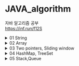 # JAVA_algorithm
자바 알고리즘 공부   
<https://inf.run/f12S>
<details>
<summary>01 String</summary>

### 1-1 문자 찾기
    String으로 받은 내용 중 char로 받은 단어를 포함한 갯수 찾기
    charAt()으로 String의 특정 index 접근 ex)charAt(0)로 0번째 문자를 char로 가져온다
    향상된 for문에서는 배열이 들어가야하는데 그때 String.toCharArray()로 간편하게 배열생성가능
    str = str.toUpperCase(); 로 String을 대문자화
    c = Character.toUpperCase(c); 로 char를 대문자화
### 1-2 대소문자 변환
    String으로 받은 내용 중 대문자일경우 소문자로 소문자일 경우 대문자로 변환
    빈 String에 +=로 char를 추가한다는 생각을 떠올려보자
    Character.isLowerCase(x)로 소문자를 isUpperCase로 대문자를 판별할수있다.
    다른 방법으론 아스키 코드를 이용하는방법인데
    대문자의 아스키 코드범위는 65~90
    소문자의 아스키 코드범위는 97~122
    대문자와 소문자의 차이가 32나는걸 이용하는 방법도 존재한다.
### 1-3 문장 속 단어
    한 문장 속 가장 긴 단어 출력, 각 단어는 공백으로 구분된다.
    가장 긴 단어가 여러개일 경우 가장 앞쪽에 위치한 단어를 답으로 한다.
    방법 1
    현재 가장 긴 단어의 길이를 갱신하는 방식
    String[] s = str.split(" "); 로 split한 string들을 for문으로 돌면서 해결
    방법 2
    while문과 indexOf, substring를 이용하여 index기반으로 자르고 비교하는 방식
    while((pos= str.indexOf(' '))!= -1)
    String tmp = str.substring(0,pos); 
### 1-4 단어 뒤집기
    n개의 단어를 입력받고 뒤집어서 출력
    StringBuilder의 reverse를 이용하면 쉽게 가능하지만
    while(lt <rt) 를 이용하여 하면 제약이 걸린 상황에서도 문제없음
### 1-5 특정 문자 뒤집기
    알파벳과 특수문자로 구성된 문자열에서 알파벳만 뒤집고 특수문자는 자리유지
    1-4 문제와 비슷하다
    다만 Character.isAlphabetic()를 사용하여 알파벳 유무를 판별하고 
    lt가 특수문자일때, rt가 특수문자일때, 둘다 알파벳일때 3경우로 나누는걸 생각한다면 구현은 쉽다.
### 1-6 중복문자 제거
    문자열에서 먼저나온 문자의 중복이 나올경우 제거하는 문제
    (str.indexOf(str.charAt(i))==i 를 이용하는게 가장 핵심
    현 index와 현 알파벳이 최초로 발견된 index가 같을때 answer에 추가하는 방식
### 1-7 회문 문자열
    거꾸로 읽어도 같은 문자열을 회문 문자열이라 명하고 대소문자를 구분하지않는다.
    첫번째로 맨 앞과 맨뒤를 length/2번 비교하는 방식으로 확인가능하고
    두번째로 StringBuilder의 reverse로 문자열을 뒤집은뒤
    str.equalsIgnoreCase로 대소문자 구분없이 두 문자열을 비교하여 판별하는 방식이 있다.
### 1-8 유효한 팰린드롬
    회문을 팰린드롬이라고 한다. 알파벳만 가지고 검사하며 대소문자 구분하지않습니다.
    Character.isAlphabetic()로 알파벳 유무 판별해서 알파벳 뽑아낸뒤 1-7방식을 쓰려했는데
    강의에선 replaceAll 매소드에 정규표현식을 사용해서 알파벳을 제외한 문자들을 제거했다.
    str = str.toUpperCase().replaceAll("[^A-Z]","");
### 1-9 숫자만 추출
    문자열 속에서 숫자만 추출하여 순서대로 자연수 생성
    x>=48 && x<= 57 일때 a = a*10 +(x-48) 로 아스키 번호 활용한 방법1
    Character.isDigit(x)으로 숫자판별해서 누적하는 방법2
    Integer.parseInt로 string을 int로 변환해주자
    나는 str = str.replaceAll("[^0-9]",""); replaceAll의 정규식을 활용했음
### 1-10 가장 짧은 문자거리
    문자열과 문자가 주어졌을때 해당 문자열에서 문자와 주어진 문자사이의 최소거리 출력
    ex)student t  = 1012210
    생각하기 어려운 문제 같다...
    처음 거리를 주어진 길이인 100보다 크게 둔다 ex)1000
    정답 문자열인 answer를 만들고 입력 문자열을 왼쪽부터 끝까지 돌면서
    같은 문자일경우 0을 answer에 집어넣는다.
    계속돌면서 같은 문자가 아닐경우 +1를 해서 집어 넣는다.
    이렇게 한바퀴를 돈뒤에 오른쪽부터 왼쪽으로 문자열을 도는데
    거리를 다시 1000으로 시작하고 전과 같은 방식으로 하되
    answer 문자열에 집어 넣을때 answer의 숫자값과 현재 계산한 값을 서로 비교한다.
    비교해서 더 작은 값으로 answer를 교체 한다.
    Math.min으로 작은값 리턴 가능하다.
### 1-11 문자열 압축
    문자열을 입력받고 연속으로 나오면 뒤에 숫자로 표기해준다. 단 한번일땐 생략
    ex) KKHSSSSSSSE -> K2HS7E
    answer=""로 시작해서 +로 채워나가는 방법으로 시작할건데
    이 알고리즘의 핵심은 int cnt=1를 정의해두고 현 문자와 다음문자가 같을때 cnt를 ++한뒤
    만약 다르면 현문자를 answer에 집어넣고(+=) cnt가1보다 크면 cnt도 집어넣는다(+=)
    여기서 주의해야할 점은 다음문자를 비교해야되는데 마지막 문자같은 경우는 다음문자가없어서
    에러가 나기때문에 미리 문자열을 받을때 빈공간을 하나 더 넣어주자
### 1-12 암호
    문자열이 #과 *로 이루어져서 입력 되는데 7의 배수만큼 입력된다
    #은 이진수의 1이고 *은 0이며 바꿔진 이진수를 7자리씩 십진수화한걸
    아스키코드로 변환하면 대문자 알파벳으로 변환되는 암호입니다.
    또 여기서도 answer=""로 시작해서 +로 채워나가는 방법으로 시작할건데
    substring을 이용해서 7개씩 자르는거 기억하자(substring(0,7))
    그리고 replace로 #은 1로 *은 0으로 바꾸고
    Integer.parseInt(tmp,2)를 사용해서 이진수를 십진수로 바꿀수있다
    바꿔진 십진수를 char로 casting해줘서 대문자 알파벳으로 표시한다.
    substring(7)로 계속 잘라주는것도 잊지말자
</details>
<details>
<summary>02 Array</summary>

### 2-1 큰 수 출력하기
    n개의 정수를 입력받아 바로 앞수 보다 큰수만 출력, 단 첫번째는 무조건출력
    ArrayList<Integer>에 정수들을 add해서 담는데 앞 인덱스와 비교해서 클때만 담자
### 2-2 보이는 학생
    n명의 학생이 일렬로 앉아있을때 선생님이 볼수있는 학생의 수 구하기
    단 학생들은 앞 학생들보다 클때 보이고, 작거나 같으면 보이지않는다.
    이중 for문으로 앞으로 다시가서 검사하려했더니 시간초과가 뜸...
    결국 max 변수를 만들어서 계속 초기화 해주는 방식으로 구현
### 2-3 가위 바위 보
    A와 B 둘이서 가위바위보를 하는데 1:가위, 2:바위, 3:보
    이긴 사람을 출력하고 비기면 D를 출력
    A과 이겼을때 비겼을때 그외(졌을때 = B가 이긴것)
    세가지 상황으로 분류하여 구현했다.
    강사는 return값이 string이어서 향상된 for을 쓸때 toCharArray()과정이 필요했다.
### 2-4 피보나치 수열
    입력받은 정수만큼 피보나치 수열을 출력한다.
    재귀방식도 생각해봤지만 빅오가 너무 커질거같아서 반복으로 풀이를 생각함
    입력받은 정수크기의 배열을 선언하고 1 1 을 미리 넣어둔뒤
    for문을 돌면서 뒤뒤에꺼 와 뒤에 꺼를 더해서 배열에 넣는 방식으로 풀이했다.
    다만 배열을 사용하지 않고 하려면 a=1 b=1 c 3개의 정수를 미리 선언하고
    c= a+b 를 한뒤 그다음엔 a가 b가되고 b가 c가 되기때문에 a=b, b=c를 해줘야한다.
### 2-5 소수(에라토스테네스 체)
    입력된 자연수까지의 소수의 개수 출력
    그냥 소수 구할때는 자기 자신하고 1 빼고 나눠지면 아니다로 판정하려했으나
    시간복잡도때문에 에라토스테네스의 체 사용
    2부터시작해서 입력받은 n까지 돌면서
    0일때 체크하고 그 배수들을 다 1로 초기화해서 pass
### 2-6 뒤집은 소수
    n개의 자연수를 입력받고, 각 자연수를 뒤집은뒤 소수면 출력
    강사는 숫자를 10으로 나누어서 일의 자리수부터 하나씩 뽑아내고
    뽑아낸 숫자를res=0, res = res * 10 + t 이런식으로 해서 숫자를 뒤집었다
    나는 string으로 받아서 이전에 lt와 rt로 뒤집고 int로 변환함
    소수판별 매서드를 하나따로 만들고 1과 자신을 제외한 숫자로 나뉘면 소수가 아니라고판별함
### 2-7 점수계산
    맞은 문제를 1점 틀린문제를 0점으로 하는데 연속으로 맞출시
    가산점을 부여하여 +1을 추가한다.
    tmp 변수를 사용하여 1일때 +1추가하고 0일때는 0으로 초기화 해주는게 포인트
### 2-8 등수구하기
    n명의 학생을 등수 매긴다. 단, 같은 점수는 같은등수로 동일처리
    cnt를 1로 두고 들어온 인덱스의 값을 전체와 비교해서
    다른 인덱스 값보다 작으면++를 해준다.
### 2-9 격자판 최대합
    입력된 n의 n*n크기의 격자판의 각행, 각열, 두 대각선의 합 중 가장큰값 출력
    나는 이차원 배열로 받은뒤 일일이 다 구해보고 가장큰값 찾았음
    강사도 비슷한 방식이지만 코드가 간결함, 다구하고 Math.max로 미리 정리해놓은등
### 2-10 봉우리
    격자판에서 가장자리는 0으로 초기화하고 자신의 상하좌우 숫자보다 큰곳은 봉우리다.
    같으면 봉우리 X
    이차원배열의 사방탐색을 사용했다. 미리 direction이라는 이차원배열에 사방이동을 저장해두고
    불러와서 쓰는 형식으로 구현했다.
    근데 항상 느끼지만 x y 이동이 [y][x] 이동이여서 맨날 헷갈린다.
    나는 indexOutOfRange가 나올까봐 미리 0으로 초기화된 배열을 만들었는데
    강사는 nx>=0 && nx<n 이런식으로 범위를 지정해둬서 회피했다.
### 2-11 임시반장 정하기
    1~5학년동안 n명의 학생들 중 같은반이었던 학생이 많은 학생이 반장이된다
    단 같은 경우엔 번호가 작은 학생이 반장이된다.
    세로로 학년별로 비교를 하려했으나 실패했다. 
    전혀 해결방안은 떠올리지 못한 문제... 다중for문에 취약함 gg
    가로로 즉 학생별로 비교를 하는 걸 생각해야한다.
    또한 같은 경우를 생각해서 최대치인 학생을 앞에서 부터 찾는데
    찾자마자 바로 break해준다. 그래야 맨번호가 나옴
    
### 2-12 멘토링
    n명의 학생과 m번의 시험을 보면서 멘토 멘티가 가능한 쌍을 구한다.
    멘토는 m번의 시험 전부에서 멘티보다 높은 등수여야한다.
    정말 많이 헤맨 문제.... 다중 for문으로 넘어갈수록 머리가 안돌아간다.gg
    n명의 학생이 있기 때문에 경우의 수는 n*n 쌍이 생긴다. n*n쌍을 만들고
    멘토가 될 학생과 멘티가 될 학생의 테스트 등수를 비교해서 
    멘토가 등수가 더 크면 false를 반환하여 멘토자격X
    되면 true를 반환한뒤 n*n쌍를 1로만든다.
</details>

<details>
<summary>03 Two pointers, Sliding window</summary>

### 3-1 두 배열 합치기
    오름차순으로 정렬된 두 배열을 오름차순으로 다시 하나의 배열로 합치기
    두개의 cnt 값을 설정하고 while문을 통해 루프하면서 add 해준다.
    for문 만 생각했었는데 while문 쓰는거 까먹지말자
### 3-2 공통원소 구하기
    두 집합에서 공통원소를 추출하여 오름차순으로 출력해라
    처음엔 이중 for문 으로 해봤는데 당연히 시간초과 나왔고
    cnt를 두개 설정해서 while문을 통해 도는 방식으로 했다.
    다만 두 집합을 Arrays.sort()로 미리 오름차순으로 정렬했다.
    1. 미리정렬 2. 2개의 포인터로 while문 순회 3.조건만족시 add
    이런식으로 생각해야되는것같다.
### 3-3 최대 매출
    n일중 연속된k일간의 최대 매출액 구하기
    이중 for문으로 생각했는데 시간초과 떠버림
    sliding window라는 기법 사용, 길이가k인 창문을 생각해서 계속 미는형식
    최초엔 k크기만큼의 창문 구하고 그담부턴 다음인덱스를 더하고 맨뒤 인덱스를 빼는형식으로 창문유지
    max+= (arr[i]-arr[i-k]); 이런식으로
    max가 answer변수보다 클때 초기화해주는 형식으로 구하자
### 3-4 연속 부분수열
    n개의 수로 이루어진 수열에서 연속된 부분수열의 합이m이 되는경우 구하기
    나는 2개의 포인터를 이용하여 원하는수보다 커지면 인덱스를+1 해서 진행했는데
    강사는 2개 포인터와 sliding window 를 섞어서 씀. 굳이?
### 3-5 연속된 자연수의 합
    양의 정수 n을 연속된 자연수의 합으로 가능한 가짓수 출력
    나는 n을 n개의 int[]로 만들어서(ex n=5  arr= 1 2 3 4 5)
    포인터를 2개써서 확인하는 방식으로 했다. (3-4 참고)
    강사는  ex) n=15 일때  2개로 나뉘어 지려면 1+2=3을 빼고 15-3=12
    12/2 =6  1+6 , 2+6 이렇게 나누어지면 가능하다 방식을 사용했다.
### 3-6 최대 길이 연속부분수열
    0과 1로 구성된 수열에서 최대 k번 만큼 0을 1로 변경가능할때 최대 1부분길이
    어떻게 풀어야할지 감을 못잡음 gg
    포인터 2개와 sliding window로 푸는데 rt가 움직이는데 1일때는 지나가고
    0일때는 cnt를 올린다. cnt가 k보다 커질때는 lt를 움직여서 0을 1로 바꾼걸
    다시 0으로 돌리면서 cnt를 줄여준다.rt-lt+1로 길이를 구하고 
    answer보다 커질때 answer를 초기화해준다.
</details>
<details>
<summary>04 HashMap, TreeSet</summary>

### 4-1 학급 회장
    후보중 가장 많이 선택된 후보를 출력
    배열로 받아서 그냥 갯수 세려했는데 해쉬를 써봐야될것같아서
    HashMap을 사용해서 풀어봄. containsKey로 있는거면 그냥 value값을 +1해주고
    없는거면 새로운 후보니까 put해줌, 최대값은 key를 순회하며 초기화하는 방식으로함
    강사는 map.put(x,getOrDefault(x,0)+1)을 사용해서 좀더 간편하게 map세팅을함
    size로 key갯수를 알수있다. remove로 제거가능. keySet으로 순회하는거 중요
### 4-2 아나그램
    anagram은 알파벳의 나열순서는 다르지만 그 구성이 일치할 경우를 의미한다.
    ex) apple  ppela
    입력받은 두 문자열이 아나그램인지 YES NO로 판별한다.(대소문자 구분)
    난 HashMap을 사용하여 풀었다. getOrDefault로 처음 문자열을 받고
    그 다음 문자열을 받을때 getOrDefault로 같은게 있으면 value값을 -1하는 방식
    그리고 value를 돌면서 0이 아닌값이 있으면 아나그램이 아니라고 생각한다.
### 4-3 매출액의 종류
    n일간의 매출기록중 연속된 k구간 매출액의 종류를 모두반환한다.
    처음엔 HashSet을 이용해서 중복제거를 하려고했는데... 이걸 이용하자니
    이중for문을 써야해서 시간 초과~
    원하는대로 HashMap의 size() 즉 key갯수와 sliding window를 결합해서 풀었다.
    여기서 생각해야되는점이 value값이 0이되면 해당 key를 remove해줘야 size()할때 포함이안된다는점
    형태 자체는 문제3-3의 변형느낌으로 품
    강사도 유사하게 푼듯? 다만 굳이 lt rt를 할이유가 있나 싶음
### 4-4 모든 아나그램 찾기
    S문자열에서 T문자열과 아나그램이 되는 S의 부분문자열의 개수를 구하라
    s 와 t 로 map 2개 만들어서 비교하는 방식
    lt와 rt로 sliding window를 돌면서 확인
    isEqual메소드를 만들어서 두map이 같은지 확인했다.
    나는 isEqual를 따로 만들었는데 map.equals()로 간편하게 확인가능함...
### 4-5 k번쨰 큰 수
    1~100 사이 숫자 n장을 가지고있는데 미리 뽑아둠
    이 n장에서 3번 뽑아서(중복허용X) 더한 값 중 k번째로 큰값찾기, 없으면 -1 return
    삼중 for문으로 하면 시간초과 나려나? 했는데 n이 최대100이라 n^3의 상황에서도 1000ms안쪽
    삼중 for문으로 경우 다 구하고 HashSet에 집어넣어서 중복은 다 제거함
    ArrayList에 넣고 sort하는데 Collections.sort(answer,Collections.reverseOrder());
    내림차순으로 정렬함
    answer.size()가 k-1보다 클때 answer.get(k-1)로 값 리턴해주고 작으면 -1리턴
    강사는 TreeSet을 이용해서 set의 중복제거와 자동으로 정렬되게 했다.
    TreeSet<Integer> Tset = new TreeSet<>(Collections.reverseOrder));
    TreeSet에는 first 와 last 메소드가 있는데 각각 맨앞 맨뒤 값을 가져온다.
</details>
<details>
<summary>05 Stack,Queue</summary>

### 5-1 올바른 괄호
    괄호가 올바르게 입력되면YES 아니면 NO
    Stack을 이용해서 (가 입력되면 스택에 집어넣고 아니면 즉 )면pop하는데
    Stack 내부에 아무것도 없을때 pop하려하면 바로 false를 리턴한다.
    stack.pop()
    stack.add()
    stack.push()
    stack.empty()
### 5-2 괄호문자제거
    입력된 문자열중 소괄호 사이에 있는 모든 문자 제거 후 남은 문자 출력
    제대로 입력했다는 가정이 전제인듯?
    stack에 push하는데 만약 ')'면 peek로 스택맨위 검사하면서 (일때까지 다 pop해버리는 방식으로 품
    강사도 같은 방식인데 나는 peek로 확인하고 pop했는데 강사는 그냥 바로 pop해버림
    if(x==')') while(stack.pop()!='(') 이렇게 넘어감. 간편한듯?
    나는 향상된 for문으로 char가져왔는데 stack.get으로 하나씩 가져올수도있다.
### 5-3 크레인 인형뽑기(카카오)
    크레인으로 하나씩 뽑고 바구니에서 맨위에 있는것과 같으면 인형이 터지는 방식,터진인형갯수 return
    풀이에 앞서서 머리속 생각을 바로 옮기지않고 메모장에 정리한뒤 작성함.
    이렇게 하니까 어렵지 않게 풀이가능했음.
    이차원배열 arr[n][k]라 했을때 n을 돌면서 0이면 continue로 넘어가고 아니면 그값을
    pick으로 가져온뒤 가져온 pick값이 현재 스택의 peek와 같으면 pop한뒤 answer+2하고 pick다시0
    0보다 클때(즉 같지않을때) push해서 스택에 넣어주고pick0. 이때 스택에 암것도 없을때peek시 
    exception이 발생하기 때문에 empty()할때는 그냥 바로 push해주고pick0.
    알아둘점은 k에 move의 칸-1이 들어간다는 점
    강사도 비슷한 방식인듯 다만 push하고 pop하는 조건문세울때 좀더 깔끔한듯하다<- &&같은 조건을 나는 자꾸 잊는듯...
### 5-4 후위식 연산(postfix)
    후위연산자를 연산한 결과 출력,후위식연산? ex)3*(5+2)-9 -> 352+*9- 이런식으로 변경
    스택을 이용해서 숫자면 push 연산자가 나오면 pop() 두번해서 해당연산자에 맞는 연산하게 한뒤
    그 결과값을 다시 push하는 형식으로 구현했다.
    여기서 char로 숫자를 받아오는데 이걸 int로 바꾸는 방법은 다양하니 알아두자
    //stack.push(Integer.parseInt(String.valueOf(x)));
    //stack.push(Character.getNumericValue(x));
    //stack.push(x-48);
### 5-5 쇠막대기
    괄호로 이루어진 문자열에서 () 경우만 레이저이고 나머지는 (로시작해서 )로 끝나는 막대기
    레이저로 잘린 총 막대기의 조각수를 구해라
    처음에 보고 이게뭐지 싶었던 문제 고심끝에 생각한 방법은
    일단 ()인 경우를 L로 만든다음 순회하면서 L일때는 스택에 쌓인 size만큼 더해주고
    )일때는 막대기의 끝이니까 1를 더해준뒤 pop해준다.
    근데 ()를 L로 만드는걸 순회하면서 하려했더니 index에러가 났다.
    그래서 그냥 String의 replace 메소드를 사용해서 바꾸니 편하고 좋았다.
    String replaceStr = str.replace("()","L");
    강사와 생각하는건 비슷했는데 강사는 str를 i로 순회하면서 i-1값을 통해 막대기인지 레이저인지
    판단하는 방식을 사용했다.
</details>

